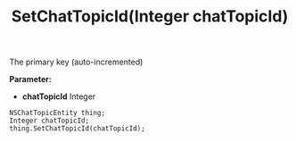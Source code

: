 ﻿---
uid: crmscript_ref_NSChatTopicEntity_SetChatTopicId
title: SetChatTopicId(Integer chatTopicId)
intellisense: NSChatTopicEntity.SetChatTopicId
keywords: NSChatTopicEntity, GetChatTopicId
so.topic: reference
---

The primary key (auto-incremented)

**Parameter:** 
 - **chatTopicId** Integer

```crmscript
NSChatTopicEntity thing;
Integer chatTopicId;
thing.SetChatTopicId(chatTopicId);
```

